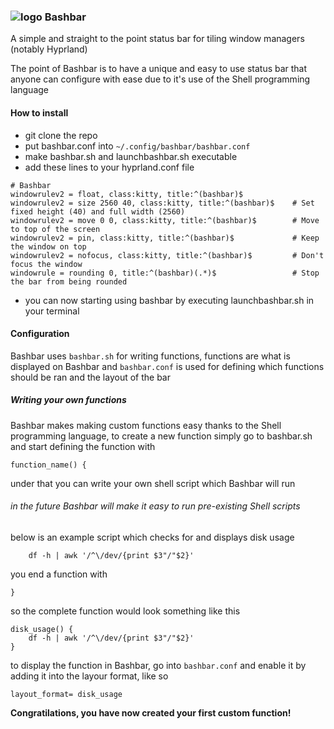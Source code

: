 
### ![logo](https://github.com/user-attachments/assets/e1c4c54b-fb8f-4dca-ad0d-21e65107bb4c) Bashbar

A simple and straight to the point status bar for tiling window managers (notably Hyprland)

The point of Bashbar is to have a unique and easy to use status bar that anyone can configure with ease due to it's use of the Shell programming language

#### How to install
- git clone the repo
- put bashbar.conf into `~/.config/bashbar/bashbar.conf`
- make bashbar.sh and launchbashbar.sh executable
- add these lines to your hyprland.conf file

```
# Bashbar
windowrulev2 = float, class:kitty, title:^(bashbar)$
windowrulev2 = size 2560 40, class:kitty, title:^(bashbar)$    # Set fixed height (40) and full width (2560)
windowrulev2 = move 0 0, class:kitty, title:^(bashbar)$        # Move to top of the screen
windowrulev2 = pin, class:kitty, title:^(bashbar)$             # Keep the window on top
windowrulev2 = nofocus, class:kitty, title:^(bashbar)$         # Don't focus the window
windowrule = rounding 0, title:^(bashbar)(.*)$                 # Stop the bar from being rounded
```
- you can now starting using bashbar by executing launchbashbar.sh in your terminal

#### Configuration
Bashbar uses `bashbar.sh` for writing functions, functions are what is displayed on Bashbar and
`bashbar.conf` is used for defining which functions should be ran and the layout of the bar

##### Writing your own functions
Bashbar makes making custom functions easy thanks to the Shell programming language, to create a new function simply go to bashbar.sh and start defining the function with
```
function_name() {
```

under that you can write your own shell script which Bashbar will run
###### in the future Bashbar will make it easy to run pre-existing Shell scripts

below is an example script which checks for and displays disk usage
```
    df -h | awk '/^\/dev/{print $3"/"$2}'
```
you end a function with
```
}
```

so the complete function would look something like this
```
disk_usage() {
    df -h | awk '/^\/dev/{print $3"/"$2}'
}
```
to display the function in Bashbar, go into `bashbar.conf` and enable it by adding it into the layour format, like so

```
layout_format= disk_usage
```

**Congratilations, you have now created your first custom function!**
